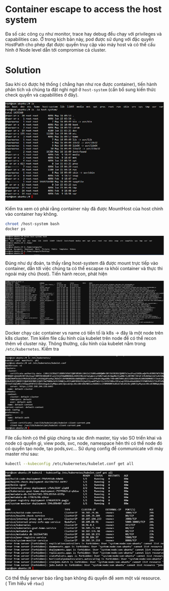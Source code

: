 # Container escape to access the host system

Đa số các công cụ như monitor, trace hay debug đều chạy với privileges và capabilities cao. Ở trong kịch bản này, pod được sử dụng với đặc quyền HostPath cho phép đạt được quyền truy cập vào máy host và có thể cấu hình ở Node level dẫn tới compromise cả cluster.

# Solution

Sau khi có được hệ thống ( chẳng hạn như rce được container), tiến hành phân tích và chúng ta đặt nghi ngờ ở `host-system` (cần bổ sung kiến thức check quyền và capabilities ở đây).

![host](image1.PNG)

Kiểm tra xem có phải rằng container này đã được MountHost của host chính vào container hay không.

```sh
chroot /host-system bash
docker ps
```

![sonnguy3n](image3.PNG)

Đúng như dự đoán, ta thấy rằng host-system đã được mount trực tiếp vào container, dẫn tới việc chúng ta có thể escapse ra khỏi container và thực thi ngoài máy chủ (host). Tiến hành recon, phát hiện

![k8s](image4.PNG)

Docker chạy các container vs name có tiền tố là k8s -> đây là một node trên k8s cluster. Tìm kiếm file cấu hình của kubelet trên node để có thể recon thêm về cluster này. Thông thường, cấu hình của kubelet nằm trong `/etc/kubernetes`. Kiểm tra

![config](image5.PNG)

File cấu hình có thể giúp chúng ta xác đinh master, tùy vào SO triển khai và node có quyền gì, view pods, svc, node, namespace hên thì có thể node đó có quyền tạo node, tạo pods,svc... Sử dụng config để communicate với máy master như sau:

```sh
kubectl --kubeconfig /etc/kubernetes/kubelet.conf get all
```

![communicate](image6.PNG)

Có thể thấy server báo rằng bạn không đủ quyền để xem một vài resource. ( Tìm hiểu về `rbac`)
